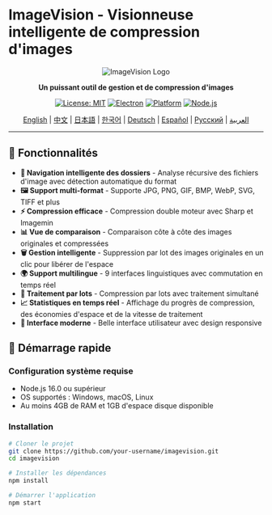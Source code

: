 # ImageVision - Visionneuse intelligente de compression d'images

<div align="center">

![ImageVision Logo](https://via.placeholder.com/200x80/667eea/ffffff?text=ImageVision)

**Un puissant outil de gestion et de compression d'images**

[![License: MIT](https://img.shields.io/badge/License-MIT-yellow.svg)](https://opensource.org/licenses/MIT)
[![Electron](https://img.shields.io/badge/Electron-v27.0.0-blue.svg)](https://www.electronjs.org/)
[![Platform](https://img.shields.io/badge/Platform-Windows%20%7C%20macOS%20%7C%20Linux-lightgrey.svg)](https://github.com/electron/electron)
[![Node.js](https://img.shields.io/badge/Node.js-v16.0+-green.svg)](https://nodejs.org/)

[English](README.md) | [中文](README.zh-CN.md) | [日本語](README.ja.md) | [한국어](README.ko.md) | [Deutsch](README.de.md) | [Español](README.es.md) | [Русский](README.ru.md) | [العربية](README.ar.md)

</div>

---

## 🌟 Fonctionnalités

- **📁 Navigation intelligente des dossiers** - Analyse récursive des fichiers d'image avec détection automatique du format
- **🖼️ Support multi-format** - Supporte JPG, PNG, GIF, BMP, WebP, SVG, TIFF et plus
- **⚡ Compression efficace** - Compression double moteur avec Sharp et Imagemin
- **📊 Vue de comparaison** - Comparaison côte à côte des images originales et compressées
- **🗑️ Gestion intelligente** - Suppression par lot des images originales en un clic pour libérer de l'espace
- **🌍 Support multilingue** - 9 interfaces linguistiques avec commutation en temps réel
- **💾 Traitement par lots** - Compression par lots avec traitement simultané
- **📈 Statistiques en temps réel** - Affichage du progrès de compression, des économies d'espace et de la vitesse de traitement
- **🎨 Interface moderne** - Belle interface utilisateur avec design responsive

## 🚀 Démarrage rapide

### Configuration système requise

- Node.js 16.0 ou supérieur
- OS supportés : Windows, macOS, Linux
- Au moins 4GB de RAM et 1GB d'espace disque disponible

### Installation

```bash
# Cloner le projet
git clone https://github.com/your-username/imagevision.git
cd imagevision

# Installer les dépendances
npm install

# Démarrer l'application
npm start
```
